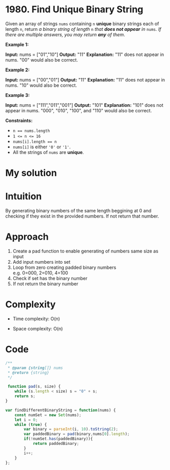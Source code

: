 # 1980. Find Unique Binary String

Given an array of strings `nums` containing `n` **unique** binary strings each of length `n`, return _a binary string of length_ `n` _that **does not appear** in_ `nums`_. If there are multiple answers, you may return **any** of them_.

**Example 1:**

**Input:** nums = \["01","10"\]
**Output:** "11"
**Explanation:** "11" does not appear in nums. "00" would also be correct.

**Example 2:**

**Input:** nums = \["00","01"\]
**Output:** "11"
**Explanation:** "11" does not appear in nums. "10" would also be correct.

**Example 3:**

**Input:** nums = \["111","011","001"\]
**Output:** "101"
**Explanation:** "101" does not appear in nums. "000", "010", "100", and "110" would also be correct.

**Constraints:**

* `n == nums.length`
* `1 <= n <= 16`
* `nums[i].length == n`
* `nums[i]` is either `'0'` or `'1'`.
* All the strings of `nums` are **unique**.

# My solution

Intuition
=========

By generating binary numbers of the same length beggining at 0 and checking if they exist in the provided numbers. If not return that number.

Approach
========

1.  Create a pad function to enable generating of numbers same size as input
2.  Add input numbers into set
3.  Loop from zero creating padded binary numbers  
    e.g. 0=000, 2=010, 4=100
4.  Check if set has the binary number
5.  If not return the binary number

Complexity
==========

* Time complexity: O(n)
    
* Space complexity: O(n)
    

Code
====
```javascript
/**
 * @param {string[]} nums
 * @return {string}
 */

 function pad(s, size) {    
    while (s.length < size) s = "0" + s;
    return s;
}

var findDifferentBinaryString = function(nums) {
    const numSet = new Set(nums);
    let i = 0;
    while (true) {
        var binary = parseInt(i, 10).toString(2); 
        var paddedBinary = pad(binary,nums[0].length);
        if(!numSet.has(paddedBinary)){
            return paddedBinary;
        }
        i++;
    }
};
```
